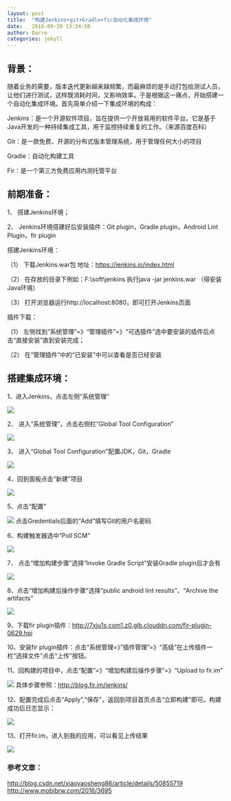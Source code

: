 ```yaml
---
layout: post
title:  "构建Jenkins+git+Gradle+fir自动化集成环境"
date:   2016-09-29 13:34:50
author: Darre
categories: jekyll
---
```

## 背景：
随着业务的需要，版本迭代更新越来越频繁，而最麻烦的是手动打包给测试人员，让他们进行测试，这样既消耗时间，又影响效率。于是根据这一痛点，开始搭建一个自动化集成环境。首先简单介绍一下集成环境的构成：

Jenkins：是一个开源软件项目，旨在提供一个开放易用的软件平台。它是基于Java开发的一种持续集成工具，用于监控持续重复的工作。（来源百度百科）

Git：是一款免费、开源的分布式版本管理系统，用于管理任何大小的项目

Gradle：自动化构建工具

Fir：是一个第三方免费应用内测托管平台

## 前期准备：

1、	搭建Jenkins环境；

2、	Jenkins环境搭建好后安装插件：Git plugin，Gradle plugin，Android Lint Plugin，fir plugin

搭建Jenkins环境：

（1）	下载Jenkins.war包 地址：https://jenkins.io/index.html

（2）	在存放的目录下例如：F:\soft\jenkins 执行java -jar jenkins.war （得安装Java环境）

（3）	打开浏览器运行http://localhost:8080，即可打开Jenkins页面

插件下载：

（1）	左侧找到“系统管理”=》“管理插件”=》“可选插件”选中要安装的插件后点击“直接安装”直到安装完成；

（2）	在“管理插件”中的“已安装”中可以查看是否已经安装

## 搭建集成环境：
1、进入Jenkins，点击左侧“系统管理”

![](http://note.youdao.com/yws/public/resource/fd68ae4cb40d4207252220d4afc5e379/372FD23CEF2F49E796E5A7EB310B61B9)

2、	进入“系统管理”，点击右侧栏“Global Tool Configuration”

![](http://note.youdao.com/yws/public/resource/fd68ae4cb40d4207252220d4afc5e379/01B47B0EFD0C4C2FA8A309BD37D9C06B)

3、	进入“Global Tool Configuration”配置JDK，Git，Gradle

![](http://note.youdao.com/yws/public/resource/fd68ae4cb40d4207252220d4afc5e379/63F76CA014804BFBB7A0BD81F9387590)

4、回到面板点击“新建”项目

![](http://note.youdao.com/yws/public/resource/fd68ae4cb40d4207252220d4afc5e379/22CCFDCF5E3D44DCABAE90CFC94E810E)

5、点击“配置”

![](http://note.youdao.com/yws/public/resource/fd68ae4cb40d4207252220d4afc5e379/BF5825B5E4AB42CBB80C0CC604F206E7)
点击Gredentials后面的“Add”填写Git的用户名密码

6、构建触发器选中“Poll SCM”

![](http://note.youdao.com/yws/public/resource/fd68ae4cb40d4207252220d4afc5e379/C9F27A4917BA4C1D92A7B40181B26FF7)

7、	点击“增加构建步骤”选择“Invoke Gradle Script”安装Gradle plugin后才会有

![](http://note.youdao.com/yws/public/resource/fd68ae4cb40d4207252220d4afc5e379/939CB6F777914BB38F0E6E77909650AC)

8、点击“增加构建后操作步骤”选择“public android lint results”、“Archive the artifacts”

![](http://note.youdao.com/yws/public/resource/fd68ae4cb40d4207252220d4afc5e379/199723EF3CEF42C69F90B85FA930B671)

9、下载fir plugin插件：http://7xju1s.com1.z0.glb.clouddn.com/fir-plugin-0629.hpi

10、安装fir plugin插件：点击“系统管理=》”插件管理”=》“高级”在上传插件一栏“选择文件”点击“上传”按钮。

11、回构建的项目中，点击“配置”=》“增加构建后操作步骤”=》“Upload to fir.im”

![](http://note.youdao.com/yws/public/resource/fd68ae4cb40d4207252220d4afc5e379/6D867DFD595B4F58975BC59C31B7783F)
具体步骤参照：http://blog.fir.im/jenkins/

12、配置完成后点击“Apply”,“保存”，返回到项目首页点击“立即构建”即可。构建成功后日志显示：

![](http://note.youdao.com/yws/public/resource/fd68ae4cb40d4207252220d4afc5e379/1208338E9E0F4BAFBEFA76B1ABCF24D5)

13、打开fir.im，进入到我的应用，可以看见上传结果

![](http://note.youdao.com/yws/public/resource/fd68ae4cb40d4207252220d4afc5e379/F5E1F52FE2F14570902C1C3EC9549B6D)

### 参考文章：
http://blog.csdn.net/xiaoyaosheng86/article/details/50855719
http://www.mobibrw.com/2016/3695

